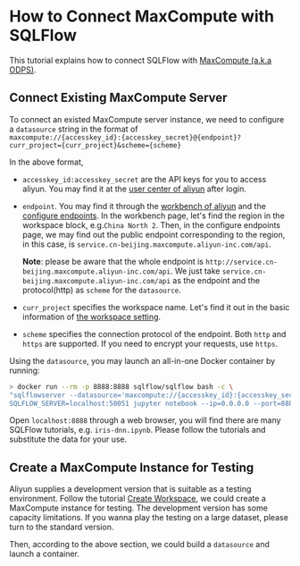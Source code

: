# How to Connect MaxCompute with SQLFlow

This tutorial explains how to connect SQLFlow with [MaxCompute (a.k.a ODPS)](https://www.alibabacloud.com/product/maxcompute).

## Connect Existing MaxCompute Server

To connect an existed MaxCompute server instance, we need to configure a `datasource` string in the format of   
`maxcompute://{accesskey_id}:{accesskey_secret}@{endpoint}?curr_project={curr_project}&scheme={scheme}`

In the above format,
- `accesskey_id:accesskey_secret` are the API keys for you to access aliyun. You may find it at the [user center of aliyun](https://usercenter.console.aliyun.com/#/manage/ak) after login.
- `endpoint`. You may find it through the [workbench of aliyun](https://workbench.data.aliyun.com/console?#/) and the [configure endpoints](https://www.alibabacloud.com/help/doc-detail/34951.htm). In the workbench page, let's find the region in the workspace block, e.g.`China North 2`. Then, in the configure endpoints page, we may find out the public endpoint corresponding to the region, in this case, is `service.cn-beijing.maxcompute.aliyun-inc.com/api`. 
   
   **Note**: please be aware that the whole endpoint is `http://service.cn-beijing.maxcompute.aliyun-inc.com/api`. We just take `service.cn-beijing.maxcompute.aliyun-inc.com/api` as the endpoint and the protocol(http) as `scheme` for the `datasource`.
- `curr_project` specifies the workspace name. Let's find it out in the basic information of [the workspace setting](https://workbench.data.aliyun.com/console#/).
- `scheme` specifies the connection protocol of the endpoint. Both `http` and `https` are supported. If you need to encrypt your requests, use `https`.

Using the `datasource`, you may launch an all-in-one Docker container by running:  
```bash
> docker run --rm -p 8888:8888 sqlflow/sqlflow bash -c \
"sqlflowserver --datasource='maxcompute://{accesskey_id}:{accesskey_secret}@{endpoint}?curr_project={curr_project}&scheme={scheme}' &
SQLFLOW_SERVER=localhost:50051 jupyter notebook --ip=0.0.0.0 --port=8888 --allow-root --NotebookApp.token=''"
```

Open `localhost:8888` through a web browser, you will find there are many SQLFlow tutorials, e.g. `iris-dnn.ipynb`. Please follow the tutorials and substitute the data for your use.

## Create a MaxCompute Instance for Testing
Aliyun supplies a development version that is suitable as a testing environment. Follow the tutorial [Create Workspace](https://www.alibabacloud.com/help/doc-detail/74293.htm), we could create a MaxCompute instance for testing. The development version has some capacity limitations. If you wanna play the testing on a large dataset, please turn to the standard version.

Then, according to the above section, we could build a `datasource` and launch a container.
